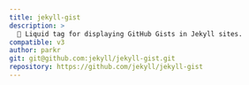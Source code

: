```yaml
---
title: jekyll-gist
description: >
  📃 Liquid tag for displaying GitHub Gists in Jekyll sites.
compatible: v3
author: parkr
git: git@github.com:jekyll/jekyll-gist.git
repository: https://github.com/jekyll/jekyll-gist
---
```

